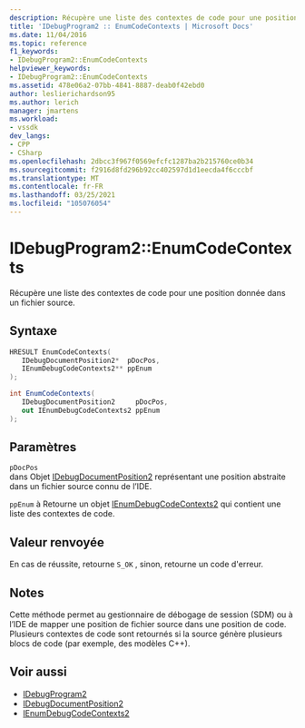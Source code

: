 ```yaml
---
description: Récupère une liste des contextes de code pour une position donnée dans un fichier source.
title: 'IDebugProgram2 :: EnumCodeContexts | Microsoft Docs'
ms.date: 11/04/2016
ms.topic: reference
f1_keywords:
- IDebugProgram2::EnumCodeContexts
helpviewer_keywords:
- IDebugProgram2::EnumCodeContexts
ms.assetid: 478e06a2-07bb-4841-8887-deab0f42ebd0
author: leslierichardson95
ms.author: lerich
manager: jmartens
ms.workload:
- vssdk
dev_langs:
- CPP
- CSharp
ms.openlocfilehash: 2dbcc3f967f0569efcfc1287ba2b215760ce0b34
ms.sourcegitcommit: f2916d8fd296b92cc402597d1d1eecda4f6cccbf
ms.translationtype: MT
ms.contentlocale: fr-FR
ms.lasthandoff: 03/25/2021
ms.locfileid: "105076054"
---
```

# <a name="idebugprogram2enumcodecontexts"></a>IDebugProgram2::EnumCodeContexts
Récupère une liste des contextes de code pour une position donnée dans un fichier source.

## <a name="syntax"></a>Syntaxe

```cpp
HRESULT EnumCodeContexts( 
   IDebugDocumentPosition2*  pDocPos,
   IEnumDebugCodeContexts2** ppEnum
);
```

```csharp
int EnumCodeContexts( 
   IDebugDocumentPosition2     pDocPos,
   out IEnumDebugCodeContexts2 ppEnum
);
```

## <a name="parameters"></a>Paramètres
`pDocPos`\
dans Objet [IDebugDocumentPosition2](../../../extensibility/debugger/reference/idebugdocumentposition2.md) représentant une position abstraite dans un fichier source connu de l’IDE.

`ppEnum` à Retourne un objet [IEnumDebugCodeContexts2](../../../extensibility/debugger/reference/ienumdebugcodecontexts2.md) qui contient une liste des contextes de code.

## <a name="return-value"></a>Valeur renvoyée
 En cas de réussite, retourne `S_OK` , sinon, retourne un code d'erreur.

## <a name="remarks"></a>Notes
 Cette méthode permet au gestionnaire de débogage de session (SDM) ou à l’IDE de mapper une position de fichier source dans une position de code. Plusieurs contextes de code sont retournés si la source génère plusieurs blocs de code (par exemple, des modèles C++).

## <a name="see-also"></a>Voir aussi
- [IDebugProgram2](../../../extensibility/debugger/reference/idebugprogram2.md)
- [IDebugDocumentPosition2](../../../extensibility/debugger/reference/idebugdocumentposition2.md)
- [IEnumDebugCodeContexts2](../../../extensibility/debugger/reference/ienumdebugcodecontexts2.md)
